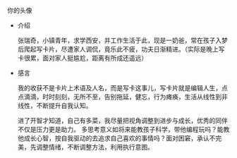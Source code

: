   你的头像

- 介绍 

     张瑞奇，小镇青年，求学西安，并工作生活于此，现是一奶爸，常在孩子入梦后爬起写卡片，尽遭家人调侃，竟乐此不疲，功夫日渐精进。（实际是晚上写卡很累，面对家人挺尴尬，距离有所成还遥远）

- 感言

    
    我的收获不是卡片上术语及人名，而是写卡这事儿，写卡片就是编辑人生，点点滴滴，时时刻刻，无所不至，告别拖延，健忘，行为瘫痪，生活从线性到非线性，不断提升自我认知。

    进了开智才知道，自己有多菜，我尽量把视角调整到进步与成长，优秀的同伴不仅是压力更是助力。
    多思考意义如将来能教孩子科学，带他编程玩吗？能教他成长心智，按自我驱动的去追求自己喜欢的事情吗？面对困窘，承认不完美，先调整情绪，不断调整方法，利用执行意图。


